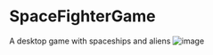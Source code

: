 # SpaceFighterGame
A desktop game with spaceships and aliens
![image](https://github.com/user-attachments/assets/bbeae3fc-f530-41c5-8c09-88e84f4b3ec2)
